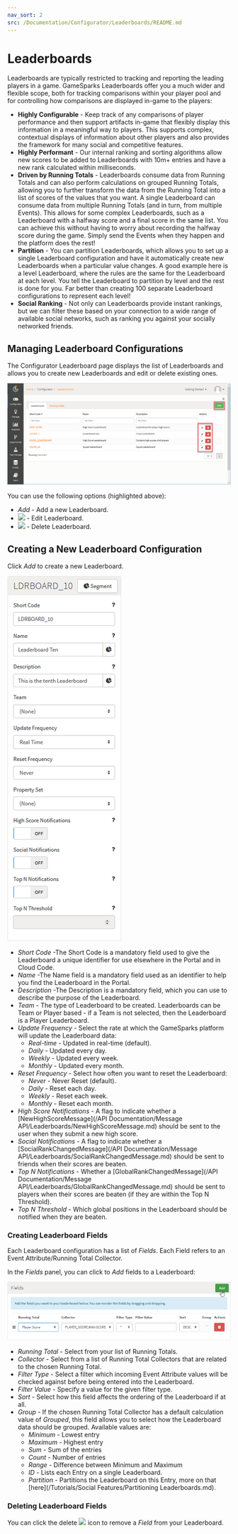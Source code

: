 ```yaml
---
nav_sort: 2
src: /Documentation/Configurator/Leaderboards/README.md
---
```


# Leaderboards

Leaderboards are typically restricted to tracking and reporting the leading players in a game. GameSparks Leaderboards offer you a much wider and flexible scope, both for tracking comparisons within your player pool and for controlling how comparisons are displayed in-game to the players:
* **Highly Configurable** - Keep track of any comparisons of player performance and then support artifacts in-game that flexibly display this information in a meaningful way to players. This supports complex, contextual displays of information about other players and also provides the framework for many social and competitive features.
* **Highly Performant** - Our internal ranking and sorting algorithms allow new scores to be added to Leaderboards with 10m+ entries and have a new rank calculated within milliseconds.
* **Driven by Running Totals** - Leaderboards consume data from Running Totals and can also perform calculations on grouped Running Totals, allowing you to further transform the data from the Running Total into a list of scores of the values that you want. A single Leaderboard can consume data from multiple Running Totals (and in turn, from multiple Events). This allows for some complex Leaderboards, such as a Leaderboard with a halfway score and a final score in the same list. You can achieve this without having to worry about recording the halfway score during the game. Simply send the Events when they happen and the platform does the rest!
* **Partition** - You can partition Leaderboards, which allows you to set up a single Leaderboard configuration and have it automatically create new Leaderboards when a particular value changes. A good example here is a level Leaderboard, where the rules are the same for the Leaderboard at each level. You tell the Leaderboard to partition by level and the rest is done for you. Far better than creating 100 separate Leaderboard configurations to represent each level!
* **Social Ranking** - Not only can Leaderboards provide instant rankings, but we can filter these based on your connection to a wide range of available social networks, such as ranking you against your socially networked friends.


## Managing Leaderboard Configurations

The Configurator Leaderboard page displays the list of Leaderboards and allows you to create new Leaderboards and edit or delete existing ones.

![](img/Leaderboards/5.png)

You can use the following options (highlighted above):

  * *Add* - Add a new Leaderboard.
  * ![](/img/icons/editicon.png) - Edit Leaderboard.
  * ![](/img/icons/deleteicon.png) - Delete Leaderboard.

## Creating a New Leaderboard Configuration

Click *Add* to create a new Leaderboard.

![](img/Leaderboards/6.png)

  * *Short Code* \-The Short Code is a mandatory field used to give the Leaderboard a unique identifier for use elsewhere in the Portal and in Cloud Code.
  * *Name* \-The Name field is a mandatory field used as an identifier to help you find the Leaderboard in the Portal.
  * *Description* \-The Description is a mandatory field, which you can use to describe the purpose of the Leaderboard.
  * *Team* \- The type of Leaderboard to be created. Leaderboards can be Team or Player based - if a Team is not selected, then the Leaderboard is a Player Leaderboard.
  * *Update Frequency* \- Select the rate at which the GameSparks platform will update the Leaderboard data:
    * *Real-time* \- Updated in real-time (default).
    * *Daily* \- Updated every day.
    * *Weekly* \- Updated every week.
    * *Monthly* \- Updated every month.
  * *Reset Frequency* \- Select how often you want to reset the Leaderboard:
    * *Never* \- Never Reset (default).
    * *Daily* \- Reset each day.
    * *Weekly* \- Reset each week.
    * *Monthly* \- Reset each month.
  * *High Score Notifications* \- A flag to indicate whether a [NewHighScoreMessage](/API Documentation/Message API/Leaderboards/NewHighScoreMessage.md) should be sent to the user when they submit a new high score.
  * *Social Notifications* \- A flag to indicate whether a [SocialRankChangedMessage](/API Documentation/Message API/Leaderboards/SocialRankChangedMessage.md) should be sent to friends when their scores are beaten.
  * *Top N Notifications* \- Whether a [GlobalRankChangedMessage](/API Documentation/Message API/Leaderboards/GlobalRankChangedMessage.md) should be sent to players when their scores are beaten (if they are within the Top N Threshold).
  * *Top N Threshold* \- Which global positions in the Leaderboard should be notified when they are beaten.

### Creating Leaderboard Fields

Each Leaderboard configuration has a list of *Fields*. Each Field refers to an Event Attribute/Running Total Collector.

In the *Fields* panel, you can click to *Add* fields to a Leaderboard:

![](img/Leaderboards/7.png)

  * *Running Total* \- Select from your list of Running Totals.
  * *Collector* \- Select from a list of Running Total Collectors that are related to the chosen Running Total.
  * *Filter Type* \- Select a filter which incoming Event Attribute values will be checked against before being entered into the Leaderboard.
  * *Filter Value* \- Specify a value for the given filter type.
  * *Sort* \- Select how this field affects the ordering of the Leaderboard if at all.
  * *Group* \- If the chosen Running Total Collector has a default calculation value of *Grouped*, this field allows you to select how the Leaderboard data should be grouped. Available values are:
    * *Minimum* - Lowest entry
    * *Maximum* - Highest entry
    * *Sum* - Sum of the entries
    * *Count* - Number of entries
    * *Range* - Difference between Minimum and Maximum
    * *ID* - Lists each Entry on a single Leaderboard.
    * *Partition* - Partitions the Leaderboard on this Entry, more on that [here](/Tutorials/Social Features/Partitioning Leaderboards.md).

### Deleting Leaderboard Fields

You can click the delete ![](/img/icons/deleteicon.png) icon to remove a *Field* from your Leaderboard.

